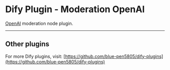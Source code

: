 # Dify Plugin - Moderation OpenAI

[OpenAI](https://platform.openai.com/) moderation node plugin.

---

## Other plugins

For more Dify plugins, visit: [https://github.com/blue-pen5805/dify-plugins](https://github.com/blue-pen5805/dify-plugins)
